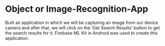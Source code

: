 # Object or Image-Recognition-App

Built an application in which we will be capturing an image from our device camera and after that, we will click on the ’Get Search Results’ button to get the search results for it. Firebase ML Kit in Android was used to create this application.
